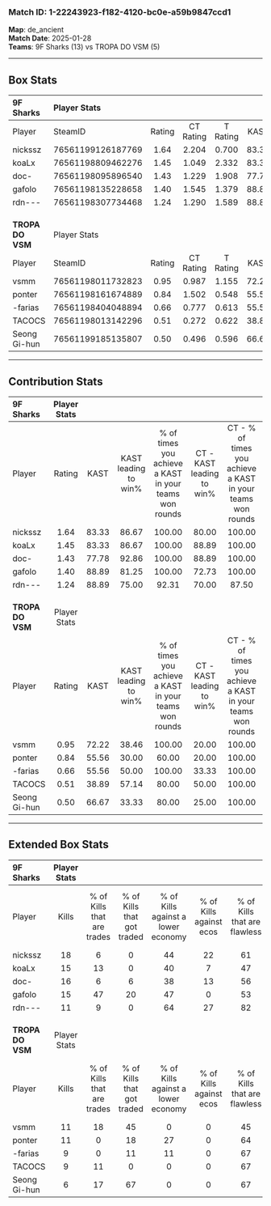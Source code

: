 ### Match ID: 1-22243923-f182-4120-bc0e-a59b9847ccd1  
**Map**: de_ancient  
**Match Date**: 2025-01-28  
**Teams**: 9F Sharks (13) vs TROPA DO VSM (5)  

---  

## Box Stats  

| **9F Sharks**    | Player Stats      |        |           |          |       |       |       |         |        |      |     |
| :- | :- | :-: | :-: | :-: | :-: | :-: | :-: | :-: | :-: | :-: | :-: |
| Player           | SteamID           | Rating | CT Rating | T Rating | KAST  |  ADR  | Kills | Assists | Deaths | K/D  | HS% |
| nickssz          | 76561199126187769 |  1.64  |   2.204   |  0.700   | 83.33 | 106.4 |  18   |    6    |   9    | 2.00 | 44  |
| koaLx            | 76561198809462276 |  1.45  |   1.049   |  2.332   | 83.33 | 79.1  |  15   |    2    |   7    | 2.14 | 46  |
| doc-             | 76561198095896540 |  1.43  |   1.229   |  1.908   | 77.78 | 89.2  |  16   |    7    |   10   | 1.60 | 56  |
| gafolo           | 76561198135228658 |  1.40  |   1.545   |  1.379   | 88.89 | 81.9  |  15   |    6    |   11   | 1.36 | 53  |
| rdn---           | 76561198307734468 |  1.24  |   1.290   |  1.589   | 88.89 | 77.6  |  11   |    9    |   10   | 1.10 | 81  |
|                  |                   |        |           |          |       |       |       |         |        |      |     |
|                  |                   |        |           |          |       |       |       |         |        |      |     |
|                  |                   |        |           |          |       |       |       |         |        |      |     |
| **TROPA DO VSM** | Player Stats      |        |           |          |       |       |       |         |        |      |     |
| Player           | SteamID           | Rating | CT Rating | T Rating | KAST  |  ADR  | Kills | Assists | Deaths | K/D  | HS% |
| vsmm             | 76561198011732823 |  0.95  |   0.987   |  1.155   | 72.22 | 88.9  |  11   |    4    |   16   | 0.69 | 81  |
| ponter           | 76561198161674889 |  0.84  |   1.502   |  0.548   | 55.56 | 72.9  |  11   |    4    |   14   | 0.79 | 81  |
| -farias          | 76561198404048894 |  0.66  |   0.777   |  0.613   | 55.56 | 58.7  |   9   |    4    |   15   | 0.60 | 66  |
| TACOCS           | 76561198013142296 |  0.51  |   0.272   |  0.622   | 38.89 | 42.8  |   9   |    1    |   14   | 0.64 | 66  |
| Seong Gi-hun     | 76561199185135807 |  0.50  |   0.496   |  0.596   | 66.67 | 43.6  |   6   |    5    |   17   | 0.35 | 100 |
---  

## Contribution Stats  

| **9F Sharks**    | Player Stats |       |                      |                                                        |                           |                                                             |                          |                                                            |
| :- | :-: | :-: | :-: | :-: | :-: | :-: | :-: | :-: |
| Player           |    Rating    | KAST  | KAST leading to win% | % of times you achieve a KAST in your teams won rounds | CT - KAST leading to win% | CT - % of times you achieve a KAST in your teams won rounds | T - KAST leading to win% | T - % of times you achieve a KAST in your teams won rounds |
| nickssz          |     1.64     | 83.33 |        86.67         |                         100.00                         |           80.00           |                           100.00                            |          100.00          |                           100.00                           |
| koaLx            |     1.45     | 83.33 |        86.67         |                         100.00                         |           88.89           |                           100.00                            |          83.33           |                           100.00                           |
| doc-             |     1.43     | 77.78 |        92.86         |                         100.00                         |           88.89           |                           100.00                            |          100.00          |                           100.00                           |
| gafolo           |     1.40     | 88.89 |        81.25         |                         100.00                         |           72.73           |                           100.00                            |          100.00          |                           100.00                           |
| rdn---           |     1.24     | 88.89 |        75.00         |                         92.31                          |           70.00           |                            87.50                            |          83.33           |                           100.00                           |
|                  |              |       |                      |                                                        |                           |                                                             |                          |                                                            |
|                  |              |       |                      |                                                        |                           |                                                             |                          |                                                            |
|                  |              |       |                      |                                                        |                           |                                                             |                          |                                                            |
| **TROPA DO VSM** | Player Stats |       |                      |                                                        |                           |                                                             |                          |                                                            |
| Player           |    Rating    | KAST  | KAST leading to win% | % of times you achieve a KAST in your teams won rounds | CT - KAST leading to win% | CT - % of times you achieve a KAST in your teams won rounds | T - KAST leading to win% | T - % of times you achieve a KAST in your teams won rounds |
| vsmm             |     0.95     | 72.22 |        38.46         |                         100.00                         |           20.00           |                           100.00                            |          50.00           |                           100.00                           |
| ponter           |     0.84     | 55.56 |        30.00         |                         60.00                          |           20.00           |                           100.00                            |          40.00           |                           50.00                            |
| -farias          |     0.66     | 55.56 |        50.00         |                         100.00                         |           33.33           |                           100.00                            |          57.14           |                           100.00                           |
| TACOCS           |     0.51     | 38.89 |        57.14         |                         80.00                          |           50.00           |                           100.00                            |          60.00           |                           75.00                            |
| Seong Gi-hun     |     0.50     | 66.67 |        33.33         |                         80.00                          |           25.00           |                           100.00                            |          37.50           |                           75.00                            |
---  

## Extended Box Stats  

| **9F Sharks**    | Player Stats |                            |                            |                                    |                         |                              |                                 |        |                             |                                     |                          |                               |                            |
| :- | :-: | :-: | :-: | :-: | :-: | :-: | :-: | :-: | :-: | :-: | :-: | :-: | :-: |
| Player           |    Kills     | % of Kills that are trades | % of Kills that got traded | % of Kills against a lower economy | % of Kills against ecos | % of Kills that are flawless | % of Kills that are close duels | Deaths | % of Deaths that get traded | % of Deaths against a lower economy | % of Deaths against ecos | % of Deaths that are flawless | % of Deaths that are close |
| nickssz          |      18      |             6              |             0              |                 44                 |           22            |              61              |                0                |   9    |             22              |                 11                  |            0             |              78               |             11             |
| koaLx            |      15      |             13             |             0              |                 40                 |            7            |              47              |                7                |   7    |             14              |                  0                  |            0             |              57               |             0              |
| doc-             |      16      |             6              |             6              |                 38                 |           13            |              56              |                0                |   10   |             10              |                 30                  |            0             |              60               |             0              |
| gafolo           |      15      |             47             |             20             |                 47                 |            0            |              53              |                7                |   11   |             27              |                 27                  |            0             |              64               |             0              |
| rdn---           |      11      |             9              |             0              |                 64                 |           27            |              82              |                0                |   10   |             50              |                 20                  |            0             |              40               |             20             |
|                  |              |                            |                            |                                    |                         |                              |                                 |        |                             |                                     |                          |                               |                            |
|                  |              |                            |                            |                                    |                         |                              |                                 |        |                             |                                     |                          |                               |                            |
|                  |              |                            |                            |                                    |                         |                              |                                 |        |                             |                                     |                          |                               |                            |
| **TROPA DO VSM** | Player Stats |                            |                            |                                    |                         |                              |                                 |        |                             |                                     |                          |                               |                            |
| Player           |    Kills     | % of Kills that are trades | % of Kills that got traded | % of Kills against a lower economy | % of Kills against ecos | % of Kills that are flawless | % of Kills that are close duels | Deaths | % of Deaths that get traded | % of Deaths against a lower economy | % of Deaths against ecos | % of Deaths that are flawless | % of Deaths that are close |
| vsmm             |      11      |             18             |             45             |                 0                  |            0            |              45              |               18                |   16   |              6              |                 13                  |            0             |              56               |             0              |
| ponter           |      11      |             0              |             18             |                 27                 |            0            |              64              |                9                |   14   |              7              |                  0                  |            0             |              64               |             14             |
| -farias          |      9       |             0              |             11             |                 11                 |            0            |              67              |                0                |   15   |              0              |                  0                  |            0             |              40               |             0              |
| TACOCS           |      9       |             11             |             0              |                 0                  |            0            |              67              |                0                |   14   |              0              |                  7                  |            0             |              71               |             0              |
| Seong Gi-hun     |      6       |             17             |             67             |                 0                  |            0            |              67              |                0                |   17   |             12              |                  6                  |            0             |              59               |             0              |
